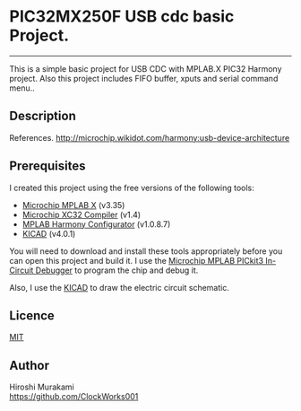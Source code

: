 ﻿# PIC32MX250F USB cdc basic Project.
---
This is a simple basic project for USB CDC with MPLAB.X PIC32 Harmony project.
Also this project includes FIFO buffer, xputs and serial command menu..

## Description

References.
  <http://microchip.wikidot.com/harmony:usb-device-architecture>

## Prerequisites

I created this project using the free versions of the following tools:
 * [Microchip MPLAB X][2] (v3.35)
 * [Microchip XC32 Compiler][3] (v1.4)
 * [MPLAB Harmony Configurator][4] (v1.0.8.7)
 * [KICAD][6] (v4.0.1)

You will need to download and install these tools appropriately before you
can open this project and build it.
I use the [Microchip MPLAB PICkit3 In-Circuit Debugger][5] to program the chip and debug it.  

Also, I use the [KICAD][6] to draw the electric circuit schematic.

## Licence

[MIT](https://github.com/tcnksm/tool/blob/master/LICENCE)

## Author

Hiroshi Murakami  
<https://github.com/ClockWorks001>  


[1]: http://ww1.microchip.com/downloads/en/DeviceDoc/60001168J.pdf "PIC32MX250F128D"
[2]: http://www.microchip.com/pagehandler/en-us/family/mplabx/ "MPLAB X"
[3]: http://www.microchip.com/pagehandler/en_us/devtools/mplabxc/ "MPLAB XC Compilers"
[4]: http://www.microchip.com/harmony "MPLAB Harmony Configurator"
[5]: http://www.microchip.com/Developmenttools/ProductDetails.aspx?PartNO=PG164130 "MPLAB PICkit3 In-Circuit Debugger"
[6]: http://www.kicad-pcb.org/display/KICAD/KiCad+EDA+Software+Suite "KICAD"



